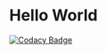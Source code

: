 ﻿# Hello World

[![Codacy Badge](https://api.codacy.com/project/badge/Grade/f75417f4aa9f4693af77ab28974846ed)](https://app.codacy.com/gh/SPL21GL/BB_INFI-Project-21?utm_source=github.com&utm_medium=referral&utm_content=SPL21GL/BB_INFI-Project-21&utm_campaign=Badge_Grade_Settings)
